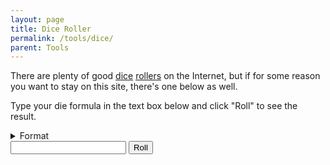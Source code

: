 ```yaml
---
layout: page
title: Dice Roller
permalink: /tools/dice/
parent: Tools
---
```


There are plenty of good [dice](https://donjon.bin.sh/) [rollers](https://tacticaltokens.com/dice-roller/) on the Internet, but if for some reason you want to stay on this site, there's one below as well. 

Type your die formula in the text box below and click "Roll" to see the result.

<details>
<summary>Format</summary>
<ul>
<li><code>MdN</code> where <code>M</code> is the number of dice to roll and <code>N</code> is the number of sides on the dice. </li>

<li>Formulas can be joined by <code>+</code> or <code>-</code>, e.g. <code>1d20 - 2 + 3d6</code>. </li>

<li>Use <code>k</code> for <span style="font-style: italic">keep:</span> <code>2d20k1</code> rolls two 20-sided dice and keeps the highest roll (known as advantage). </li>

<li>Use <code>r</code> for <span style="font-style: italic">reroll</span> with comma separation: <code>3d6r1,2</code> rolls three 6-sided dice, rerolling 1s and 2s. When using both <code>k</code> and <code>r</code>, place <code>r</code> before <code>k</code>.</li>
</ul>
</details>

<!--form name="diceRollForm" onsubmit="return rollDice()"-->
<input type="text" id="die-formula" name="die-formula">
<input type="submit" id="submit" value="Roll">

<p id="result"></p>
<script src="../dice.js"></script>